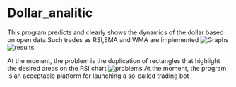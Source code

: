 # Dollar_analitic
This program predicts and clearly shows the dynamics of the dollar based on open data.Such trades as RSI,EMA and WMA are implemented
![Graphs](https://github.com/SaKuRaXaRuNo/Dollar_analitic/raw/main/image.jpg)
![results](https://github.com/SaKuRaXaRuNo/Dollar_analitic/raw/main/res.jpg)

At the moment, the problem is the duplication of rectangles that highlight the desired areas on the RSI chart
![problems](https://github.com/SaKuRaXaRuNo/Dollar_analitic/raw/main/eror.jpg)
At the moment, the program is an acceptable platform for launching a so-called trading bot
